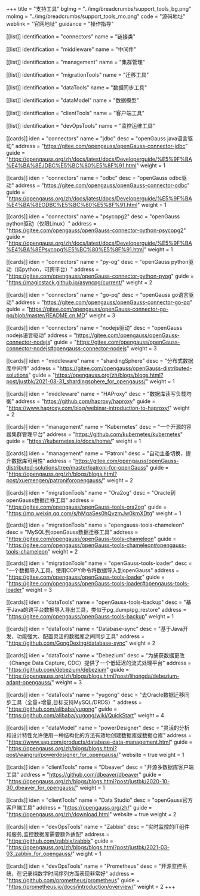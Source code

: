 +++
title = "支持工具"
bgImg = "../img/breadcrumbs/support_tools_bg.png"
moImg = "../img/breadcrumbs/support_tools_mo.png"
code = "源码地址"
weblink = "官网地址"
guidance = "操作指导"

[[list]]
identification = "connectors"
name = "链接类"

[[list]]
identification = "middleware"
name = "中间件"

[[list]]
identification = "management"
name = "集群管理"

[[list]]
identification = "migrationTools"
name = "迁移工具"

[[list]]
identification = "dataTools"
name = "数据同步工具"

[[list]]
identification = "dataModel"
name = "数据模型"

[[list]]
identification = "clientTools"
name = "客户端工具"

[[list]]
identification = "devOpsTools"
name = "监控运维工具"

[[cards]]
iden = "connectors"
name = "jdbc"
desc = "openGauss java语言驱动"
address = "https://gitee.com/opengauss/openGauss-connector-jdbc"
guide = "https://opengauss.org/zh/docs/latest/docs/Developerguide/%E5%9F%BA%E4%BA%8EJDBC%E5%BC%80%E5%8F%91.html"
weight = 1

[[cards]]
iden = "connectors"
name = "odbc"
desc = "openGauss odbc驱动"
address = "https://gitee.com/opengauss/openGauss-connector-odbc"
guide = "https://opengauss.org/zh/docs/latest/docs/Developerguide/%E5%9F%BA%E4%BA%8EODBC%E5%BC%80%E5%8F%91.html"
weight = 1

[[cards]]
iden = "connectors"
name = "psycopg2"
desc = "openGauss python驱动（仅限Linux）"
address = "https://gitee.com/opengauss/openGauss-connector-python-psycopg2"
guide = "https://opengauss.org/zh/docs/latest/docs/Developerguide/%E5%9F%BA%E4%BA%8EPsycopg%E5%BC%80%E5%8F%91.html"
weight = 1

[[cards]]
iden = "connectors"
name = "py-og"
desc = "openGauss python驱动（纯python，可跨平台）"
address = "https://gitee.com/opengauss/openGauss-connector-python-pyog"
guide = "https://magicstack.github.io/asyncpg/current/"
weight = 2

[[cards]]
iden = "connectors"
name = "go-pq"
desc = "openGauss go语言驱动"
address = "https://gitee.com/opengauss/openGauss-connector-go-pq"
guide = "https://gitee.com/opengauss/openGauss-connector-go-pq/blob/master/README.cn.MD"
weight = 3

[[cards]]
iden = "connectors"
name = "nodejs驱动"
desc = "openGauss nodejs语言驱动"
address = "https://gitee.com/opengauss/openGauss-connector-nodejs"
guide = "https://gitee.com/opengauss/openGauss-connector-nodejs#opengauss-connector-nodejs"
weight = 3

[[cards]]
iden = "middleware"
name = "shardingSphere"
desc = "分布式数据库中间件"
address = "https://gitee.com/opengauss/openGauss-distributed-solutions"
guide = "https://opengauss.org/zh/blogs/blogs.html?post/justbk/2021-08-31_shardingsphere_for_opengauss/"
weight = 1

[[cards]]
iden = "middleware"
name = "HAProxy"
desc = "数据库读写负载均衡"
address = "https://github.com/haproxy/haproxy"
guide = "https://www.haproxy.com/blog/webinar-introduction-to-haproxy/"
weight = 2


[[cards]]
iden = "management"
name = "Kubernetes"
desc = "一个开源的容器集群管理平台"
address = "https://github.com/kubernetes/kubernetes"
guide = "https://kubernetes.io/docs/home/"
weight = 1

[[cards]]
iden = "management"
name = "Patroni"
desc = "自动主备切换，提升数据库可用性"
address = "https://gitee.com/opengauss/openGauss-distributed-solutions/tree/master/patroni-for-openGauss"
guide = "https://opengauss.org/zh/blogs/blogs.html?post/xuemengen/patroniforopengauss/"
weight = 2


[[cards]]
iden = "migrationTools"
name = "Ora2og"
desc = "Oracle到openGauss数据迁移工具"
address = "https://gitee.com/opengauss/openGauss-tools-ora2og"
guide = "https://mp.weixin.qq.com/s/hMqaSes0hQvzmJw0kmXDtg"
weight = 1

[[cards]]
iden = "migrationTools"
name = "opengauss-tools-chameleon"
desc = "MySQL到openGauss数据迁移工具"
address = "https://gitee.com/opengauss/openGauss-tools-chameleon"
guide = "https://gitee.com/opengauss/openGauss-tools-chameleon#opengauss-tools-chameleon"
weight = 2

[[cards]]
iden = "migrationTools"
name = "openGauss-tools-loader"
desc = "一个数据导入工具，使用COPY命令将数据导入到openGauss"
address = "https://gitee.com/opengauss/openGauss-tools-loader"
guide = "https://gitee.com/opengauss/openGauss-tools-loader#opengauss-tools-loader"
weight = 3

[[cards]]
iden = "dataTools"
name = "openGauss-tools-backup"
desc = "基于Java的跨平台数据导入导出工具，类似于pg_dump/pg_restore"
address = "https://gitee.com/opengauss/openGauss-tools-backup"
weight = 1

[[cards]]
iden = "dataTools"
name = "Database-sync"
desc = "基于Java开发，功能强大、配置灵活的数据库之间同步工具"
address = "https://github.com/GongDexing/database-sync"
weight = 2

[[cards]]
iden = "dataTools"
name = "Debezium"
desc = "为捕获数据更改（Change Data Capture, CDC）提供了一个低延迟的流式处理平台"
address = "https://github.com/debezium/debezium"
guide = "https://opengauss.org/zh/blogs/blogs.html?post/lihongda/debezium-adapt-opengauss/"
weight = 3

[[cards]]
iden = "dataTools"
name = "yugong"
desc = "去Oracle数据迁移同步工具（全量+增量,目标支持MySQL/DRDS）"
address = "https://github.com/alibaba/yugong"
guide = "https://github.com/alibaba/yugong/wiki/QuickStart"
weight = 4

[[cards]]
iden = "dataModel"
name = "powerDesigner"
desc = "灵活的分析和设计特性允许使用一种结构化的方法有效地创建数据库或数据仓库"
address = "https://www.sap.com/products/database-data-management.html"
guide = "https://opengauss.org/zh/blogs/blogs.html?post/wangrui/powerdesigner_for_opengauss/"
website = true
weight = 1

[[cards]]
iden = "clientTools"
name = "Dbeaver"
desc = "开源多数据库客户端工具"
address = "https://github.com/dbeaver/dbeaver"
guide = "https://opengauss.org/zh/blogs/blogs.html?post/justbk/2020-10-30_dbeaver_for_opengauss/"
weight = 1

[[cards]]
iden = "clientTools"
name = "Data Studio"
desc = "openGauss官方客户端工具"
address = "https://opengauss.org/zh/"
guide = "https://opengauss.org/zh/download.html"
website = true
weight = 2

[[cards]]
iden = "devOpsTools"
name = "Zabbix"
desc = "实时监控的IT组件和服务,监控数据库需要额外适配"
address = "https://github.com/zabbix/zabbix"
guide = "https://opengauss.org/zh/blogs/blogs.html?post/justbk/2021-03-03_zabbix_for_opengauss/"
weight = 1

[[cards]]
iden = "devOpsTools"
name = "Prometheus"
desc = "开源监控系统，在记录纯数字时间序列方面表现非常好"
address = "https://github.com/prometheus/prometheus"
guide = "https://prometheus.io/docs/introduction/overview/"
weight = 2
+++